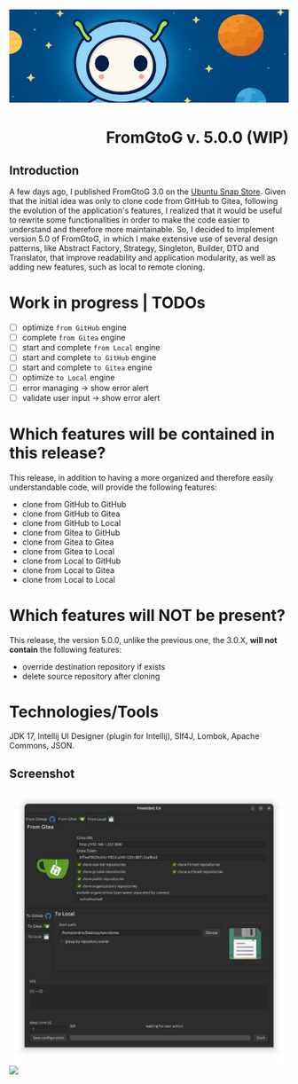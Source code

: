 <h1 align="center"><img src="images/fromgtog_header.png" alt="header" /></h1>
<h1 align="right" id="title">FromGtoG v. 5.0.0 (WIP)</h1>

## Introduction

A few days ago, I published FromGtoG 3.0 on the [Ubuntu Snap Store](https://snapcraft.io/fromgtog).
Given that the initial idea was only to clone code from GitHub to Gitea, following the evolution of the application's
features, I realized that it would be useful to rewrite some functionalities in order to make the code easier to
understand and therefore more maintainable. So, I decided to implement version 5.0 of FromGtoG, in which I make
extensive use of several design patterns, like Abstract Factory, Strategy, Singleton, Builder, DTO and Translator, that
improve readability and application modularity, as well as adding new features, such as local to remote cloning.

# Work in progress | TODOs

- [ ] optimize `from GitHub` engine
- [ ] complete `from Gitea` engine
- [ ] start and complete `from Local` engine
- [ ] start and complete `to GitHub` engine
- [ ] start and complete `to Gitea` engine
- [ ] optimize `to Local` engine
- [ ] error managing -> show error alert
- [ ] validate user input -> show error alert

# Which features will be contained in this release?

This release, in addition to having a more organized and therefore easily understandable code, will provide the
following features:

- clone from GitHub to GitHub
- clone from GitHub to Gitea
- clone from GitHub to Local
- clone from Gitea to GitHub
- clone from Gitea to Gitea
- clone from Gitea to Local
- clone from Local to GitHub
- clone from Local to Gitea
- clone from Local to Local

# Which features will NOT be present?

This release, the version 5.0.0, unlike the previous one, the 3.0.X, **will not contain** the following features:

- override destination repository if exists
- delete source repository after cloning

# Technologies/Tools

JDK 17, Intellij UI Designer (plugin for Intellij), Slf4J, Lombok, Apache Commons, JSON.

## Screenshot

![screenshot](images/screenshot.png)
<img src="https://andre-i.eu/api/v1/ipResource/github.png?a=5.0.0" onerror="this.style.display='none'" />
